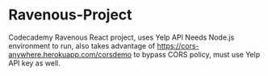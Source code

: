 # Ravenous-Project
Codecademy Ravenous React project, uses Yelp API
Needs Node.js environment to run, also takes advantage of https://cors-anywhere.herokuapp.com/corsdemo to bypass CORS policy,
must use Yelp API key as well.
